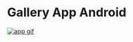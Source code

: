 # Gallery App Android


<a href="https://giphy.com/gifs/l4pTgy6YeIJxvLq48/html5"><img src="https://giphy.com/gifs/l4pTgy6YeIJxvLq48/html5" title="app gif"/></a>
